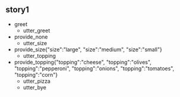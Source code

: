 ## story1
* greet
  - utter_greet
* provide_none
  - utter_size
* provide_size{"size":"large", "size":"medium", "size":"small"}
  - utter_topping
* provide_topping{"topping":"cheese", "topping":"olives", "topping":"pepperoni", "topping":"onions", "topping":"tomatoes", "topping":"corn"}
  - utter_pizza
  - utter_bye